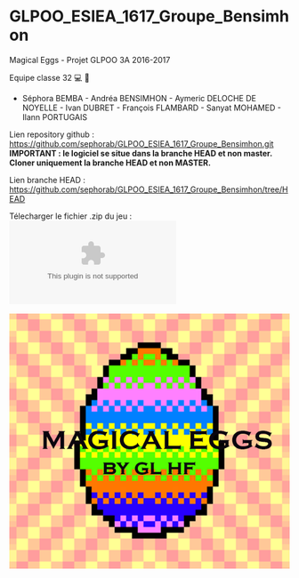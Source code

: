 # GLPOO_ESIEA_1617_Groupe_Bensimhon

Magical Eggs - Projet GLPOO 3A 2016-2017

Equipe classe 32 :computer: :egg:
- Séphora BEMBA - Andréa BENSIMHON - Aymeric DELOCHE DE NOYELLE - Ivan DUBRET - François FLAMBARD - Sanyat MOHAMED - Ilann PORTUGAIS



Lien repository github : 
https://github.com/sephorab/GLPOO_ESIEA_1617_Groupe_Bensimhon.git
**IMPORTANT : le logiciel se situe dans la branche HEAD et non master. Cloner uniquement la branche HEAD et non MASTER.**

Lien branche HEAD :
https://github.com/sephorab/GLPOO_ESIEA_1617_Groupe_Bensimhon/tree/HEAD


Télecharger le fichier .zip du jeu :
![Lien vers le projet jeu zippé](https://github.com/sephorab/GLPOO_ESIEA_1617_Groupe_Bensimhon/blob/HEAD/Egg-Game.zip "Description goes here")

![alt text](egg.png "Magical eggs")
